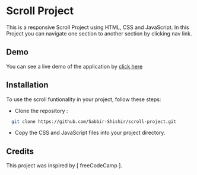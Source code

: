 
# Scroll Project

This is a responsive Scroll Project using HTML, CSS and JavaScript. In this Project you can navigate one section to another section by clicking nav link.
## Demo

You can see a live demo of the application by [click here](https://scroll-28fe04.netlify.app/)
## Installation

To use the scroll funtionality in your project, follow these steps:

- Clone the repository :
```bash
  git clone https://github.com/Sabbir-Shishir/scroll-project.git
```

- Copy the CSS and JavaScript files into your project directory.
## Credits

This project was inspired by [ freeCodeCamp ].
